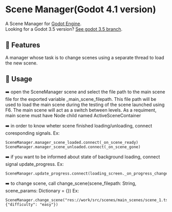 # Scene Manager(Godot 4.1 version)

A Scene Manager for [Godot Engine](https://godotengine.org/).<br />
Looking for a Godot 3.5 version? [See godot 3.5 branch](https://github.com/MarekZdun/godot-scene-manager/tree/3.5).

## 📄 Features
A manager whose task is to change scenes using a separate thread to load the new scene.

## 📄 Usage
➡️ open the SceneManager scene and select the file path to the main scene file for 
	the exported variable _main_scene_filepath. This file path will be used to load the main scene 
	during the testing of the scene launched using F6. The main scene will act 
	as a switch between levels. As a requiment, main scene must have Node child named ActiveSceneContainer

➡️ in order to know wheter scene finished loading/unloading, connect coresponding signals. Ex:
	
	SceneManager.manager_scene_loaded.connect(_on_scene_ready)
	SceneManager.manager_scene_unloaded.connect(_on_scene_gone)
	
➡️ if you want to be informed about state of background loading, connect signal update_progress. Ex:
	
	SceneManager.update_progress.connect(loading_screen._on_progress_changed)
	
➡️ to change scene, call change_scene(scene_filepath: String, scene_params: Dictionary = {}) Ex:
	
	SceneManager.change_scene("res://work/src/scenes/main_scenes/scene_1.tscn", {"difficulty": "easy"})
